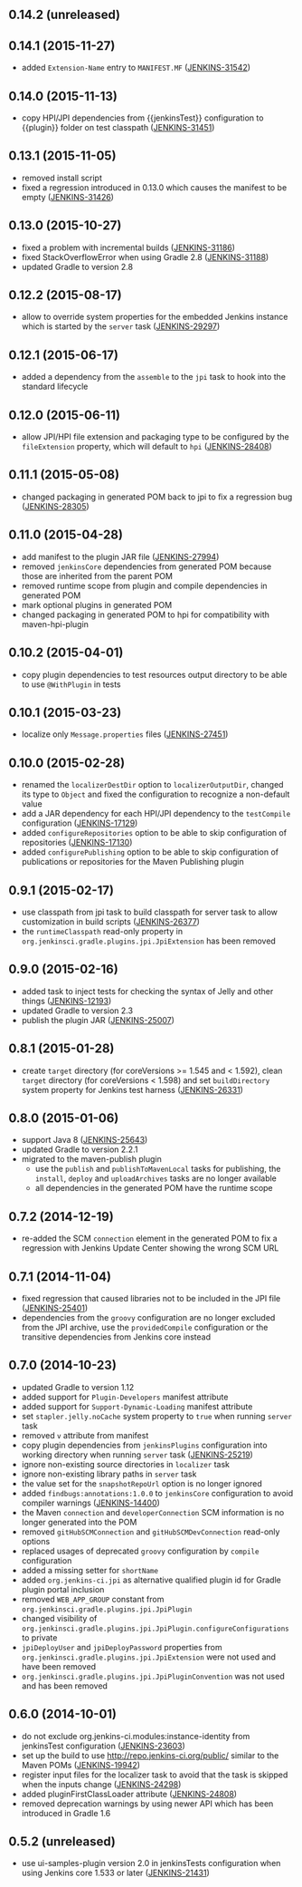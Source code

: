 ## 0.14.2 (unreleased)

## 0.14.1 (2015-11-27)

  * added `Extension-Name` entry to `MANIFEST.MF`
    ([JENKINS-31542](https://issues.jenkins-ci.org/browse/JENKINS-31542))

## 0.14.0 (2015-11-13)

  * copy HPI/JPI dependencies from {{jenkinsTest}} configuration to {{plugin}} folder on test classpath
    ([JENKINS-31451](https://issues.jenkins-ci.org/browse/JENKINS-31451))

## 0.13.1 (2015-11-05)

  * removed install script
  * fixed a regression introduced in 0.13.0 which causes the manifest to be empty
    ([JENKINS-31426](https://issues.jenkins-ci.org/browse/JENKINS-31426))

## 0.13.0 (2015-10-27)

  * fixed a problem with incremental builds
    ([JENKINS-31186](https://issues.jenkins-ci.org/browse/JENKINS-31186))
  * fixed StackOverflowError when using Gradle 2.8
    ([JENKINS-31188](https://issues.jenkins-ci.org/browse/JENKINS-31188))
  * updated Gradle to version 2.8

## 0.12.2 (2015-08-17)

  * allow to override system properties for the embedded Jenkins instance which is started by the `server` task
    ([JENKINS-29297](https://issues.jenkins-ci.org/browse/JENKINS-29297))

## 0.12.1 (2015-06-17)

  * added a dependency from the `assemble` to the `jpi` task to hook into the standard lifecycle

## 0.12.0 (2015-06-11)

  * allow JPI/HPI file extension and packaging type to be configured by the `fileExtension` property, which will default
    to `hpi`
    ([JENKINS-28408](https://issues.jenkins-ci.org/browse/JENKINS-28408))

## 0.11.1 (2015-05-08)

  * changed packaging in generated POM back to jpi to fix a regression bug
    ([JENKINS-28305](https://issues.jenkins-ci.org/browse/JENKINS-28305))

## 0.11.0 (2015-04-28)

  * add manifest to the plugin JAR file
    ([JENKINS-27994](https://issues.jenkins-ci.org/browse/JENKINS-27994))
  * removed `jenkinsCore` dependencies from generated POM because those are inherited from the parent POM
  * removed runtime scope from plugin and compile dependencies in generated POM
  * mark optional plugins in generated POM
  * changed packaging in generated POM to hpi for compatibility with maven-hpi-plugin

## 0.10.2 (2015-04-01)

  * copy plugin dependencies to test resources output directory to be able to use `@WithPlugin` in tests

## 0.10.1 (2015-03-23)

  * localize only `Message.properties` files
    ([JENKINS-27451](https://issues.jenkins-ci.org/browse/JENKINS-27451))

## 0.10.0 (2015-02-28)

  * renamed the `localizerDestDir` option to `localizerOutputDir`, changed its type to `Object` and fixed the
    configuration to recognize a non-default value
  * add a JAR dependency for each HPI/JPI dependency to the `testCompile` configuration
    ([JENKINS-17129](https://issues.jenkins-ci.org/browse/JENKINS-17129))
  * added `configureRepositories` option to be able to skip configuration of repositories
    ([JENKINS-17130](https://issues.jenkins-ci.org/browse/JENKINS-17130))
  * added `configurePublishing` option to be able to skip configuration of publications or repositories for the Maven
    Publishing plugin

## 0.9.1 (2015-02-17)

  * use classpath from jpi task to build classpath for server task to allow customization in build scripts
    ([JENKINS-26377](https://issues.jenkins-ci.org/browse/JENKINS-26377))
  * the `runtimeClasspath` read-only property in `org.jenkinsci.gradle.plugins.jpi.JpiExtension` has been removed

## 0.9.0 (2015-02-16)

  * added task to inject tests for checking the syntax of Jelly and other things
    ([JENKINS-12193](https://issues.jenkins-ci.org/browse/JENKINS-12193))
  * updated Gradle to version 2.3
  * publish the plugin JAR
    ([JENKINS-25007](https://issues.jenkins-ci.org/browse/JENKINS-25007))

## 0.8.1 (2015-01-28)

  * create `target` directory (for coreVersions >= 1.545 and < 1.592), clean `target` directory (for coreVersions
    < 1.598) and set `buildDirectory` system property for Jenkins test harness
    ([JENKINS-26331](https://issues.jenkins-ci.org/browse/JENKINS-26331))

## 0.8.0 (2015-01-06)

  * support Java 8
    ([JENKINS-25643](https://issues.jenkins-ci.org/browse/JENKINS-25643))
  * updated Gradle to version 2.2.1
  * migrated to the maven-publish plugin
    * use the `publish` and `publishToMavenLocal` tasks for publishing, the `install`, `deploy` and `uploadArchives`
      tasks are no longer available
    * all dependencies in the generated POM have the runtime scope

## 0.7.2 (2014-12-19)

  * re-added the SCM `connection` element in the generated POM to fix a regression with Jenkins Update Center showing
    the wrong SCM URL

## 0.7.1 (2014-11-04)

  * fixed regression that caused libraries not to be included in the JPI file
    ([JENKINS-25401](https://issues.jenkins-ci.org/browse/JENKINS-25401))
  * dependencies from the `groovy` configuration are no longer excluded from the JPI archive, use the `providedCompile`
    configuration or the transitive dependencies from Jenkins core instead

## 0.7.0 (2014-10-23)

  * updated Gradle to version 1.12
  * added support for `Plugin-Developers` manifest attribute
  * added support for `Support-Dynamic-Loading` manifest attribute
  * set `stapler.jelly.noCache` system property to `true` when running `server` task
  * removed `v` attribute from manifest
  * copy plugin dependencies from `jenkinsPlugins` configuration into working directory when running `server` task
    ([JENKINS-25219](https://issues.jenkins-ci.org/browse/JENKINS-25219))
  * ignore non-existing source directories in `localizer` task
  * ignore non-existing library paths in `server` task
  * the value set for the `snapshotRepoUrl` option is no longer ignored
  * added `findbugs:annotations:1.0.0` to `jenkinsCore` configuration to avoid compiler warnings
    ([JENKINS-14400](https://issues.jenkins-ci.org/browse/JENKINS-14400))
  * the Maven `connection` and `developerConnection` SCM information is no longer generated into the POM
  * removed `gitHubSCMConnection` and `gitHubSCMDevConnection` read-only options 
  * replaced usages of deprecated `groovy` configuration by `compile` configuration
  * added a missing setter for `shortName`
  * added `org.jenkins-ci.jpi` as alternative qualified plugin id for Gradle plugin portal inclusion
  * removed `WEB_APP_GROUP` constant from `org.jenkinsci.gradle.plugins.jpi.JpiPlugin`
  * changed visibility of `org.jenkinsci.gradle.plugins.jpi.JpiPlugin.configureConfigurations` to private
  * `jpiDeployUser` and `jpiDeployPassword` properties from `org.jenkinsci.gradle.plugins.jpi.JpiExtension` were not
    used and have been removed
  * `org.jenkinsci.gradle.plugins.jpi.JpiPluginConvention` was not used and has been removed

## 0.6.0 (2014-10-01)

  * do not exclude org.jenkins-ci.modules:instance-identity from jenkinsTest configuration
    ([JENKINS-23603](https://issues.jenkins-ci.org/browse/JENKINS-23603))
  * set up the build to use http://repo.jenkins-ci.org/public/ similar to the Maven POMs
    ([JENKINS-19942](https://issues.jenkins-ci.org/browse/JENKINS-19942))
  * register input files for the localizer task to avoid that the task is skipped when the inputs change
    ([JENKINS-24298](https://issues.jenkins-ci.org/browse/JENKINS-24298))
  * added pluginFirstClassLoader attribute
    ([JENKINS-24808](https://issues.jenkins-ci.org/browse/JENKINS-24808))
  * removed deprecation warnings by using newer API which has been introduced in Gradle 1.6 

## 0.5.2 (unreleased)

  * use ui-samples-plugin version 2.0 in jenkinsTests configuration when using Jenkins core 1.533 or later
    ([JENKINS-21431](https://issues.jenkins-ci.org/browse/JENKINS-21431))
